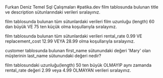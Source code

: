 Furkan Deniz Temel Sql Çalışmaları #patika.dev
film tablosunda bulunan title ve description sütunlarındaki verileri sıralayınız.


film tablosunda bulunan tüm sütunlardaki verileri film uzunluğu (length) 60 dan büyük VE 75 ten küçük olma koşullarıyla sıralayınız.


film tablosunda bulunan tüm sütunlardaki verileri rental_rate 0.99 VE replacement_cost 12.99 VEYA 28.99 olma koşullarıyla sıralayınız.


customer tablosunda bulunan first_name sütunundaki değeri 'Mary' olan müşterinin last_name sütunundaki değeri nedir?


film tablosundaki uzunluğu(length) 50 ten büyük OLMAYIP aynı zamanda rental_rate değeri 2.99 veya 4.99 OLMAYAN verileri sıralayınız.
